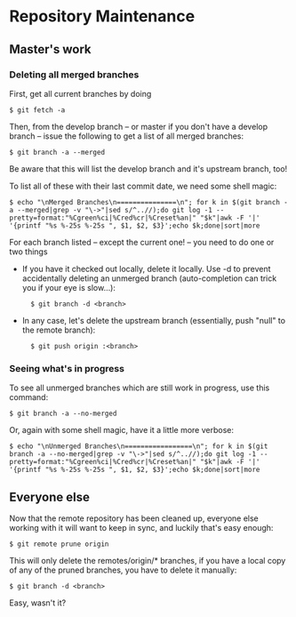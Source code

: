Repository Maintenance
======================

Master's work
-------------

### Deleting all merged branches

First, get all current branches by doing

    $ git fetch -a

Then, from the develop branch – or master if you don't have a develop branch – 
issue the following to get a list of all merged branches:

    $ git branch -a --merged

Be aware that this will list the develop branch and it's upstream branch, too!

To list all of these with their last commit date, we need some shell magic:

    $ echo "\nMerged Branches\n===============\n"; for k in $(git branch -a --merged|grep -v "\->"|sed s/^..//);do git log -1 --pretty=format:"%Cgreen%ci|%Cred%cr|%Creset%an|" "$k"|awk -F '|' '{printf "%s %-25s %-25s ", $1, $2, $3}';echo $k;done|sort|more

For each branch listed – except the current one! – you need to do one or two
things

- If you have it checked out locally, delete it locally. Use -d to prevent
  accidentally deleting an unmerged branch (auto-completion can trick you if
  your eye is slow…):

        $ git branch -d <branch>


- In any case, let's delete the upstream branch (essentially, push "null" to
  the remote branch):

        $ git push origin :<branch>

### Seeing what's in progress

To see all unmerged branches which are still work in progress, use this command:

    $ git branch -a --no-merged

Or, again with some shell magic, have it a little more verbose:

    $ echo "\nUnmerged Branches\n=================\n"; for k in $(git branch -a --no-merged|grep -v "\->"|sed s/^..//);do git log -1 --pretty=format:"%Cgreen%ci|%Cred%cr|%Creset%an|" "$k"|awk -F '|' '{printf "%s %-25s %-25s ", $1, $2, $3}';echo $k;done|sort|more

Everyone else
-------------

Now that the remote repository has been cleaned up, everyone else working with
it will want to keep in sync, and luckily that's easy enough:

    $ git remote prune origin

This will only delete the remotes/origin/* branches, if you have a local copy
of any of the pruned branches, you have to delete it manually:

    $ git branch -d <branch>

Easy, wasn't it?
